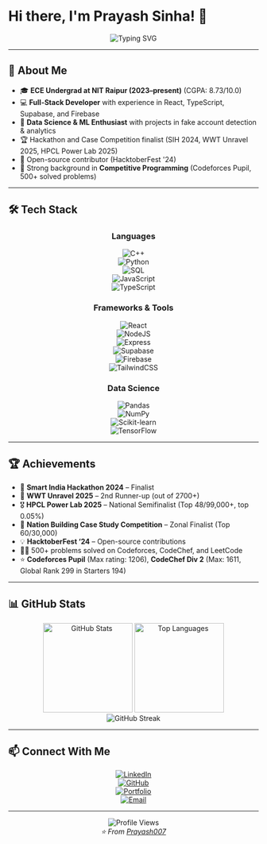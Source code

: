 # Hi there, I'm Prayash Sinha! 👋  

<div align="center">
  <img src="https://readme-typing-svg.herokuapp.com?font=Fira+Code&pause=1000&color=36BCF7&center=true&vCenter=true&width=500&lines=Competitive+Programmer;Full-Stack+Developer;Data+Science+Enthusiast;Hackathon+Finalist;Always+Learning+New+Things!" alt="Typing SVG" />
</div>  

---

## 🚀 About Me  

- 🎓 **ECE Undergrad at NIT Raipur (2023–present)** (CGPA: 8.73/10.0)  
- 💻 **Full-Stack Developer** with experience in React, TypeScript, Supabase, and Firebase  
- 🔬 **Data Science & ML Enthusiast** with projects in fake account detection & analytics  
- 🏆 Hackathon and Case Competition finalist (SIH 2024, WWT Unravel 2025, HPCL Power Lab 2025)  
- 🤝 Open-source contributor (HacktoberFest '24)  
- 🎯 Strong background in **Competitive Programming** (Codeforces Pupil, 500+ solved problems)  

---

## 🛠️ Tech Stack  

<div align="center">

### Languages  
![C++](https://img.shields.io/badge/C++-00599C?style=for-the-badge&logo=c%2B%2B&logoColor=white)  
![Python](https://img.shields.io/badge/Python-3776AB?style=for-the-badge&logo=python&logoColor=white)  
![SQL](https://img.shields.io/badge/SQL-4479A1?style=for-the-badge&logo=mysql&logoColor=white)  
![JavaScript](https://img.shields.io/badge/JavaScript-F7DF1E?style=for-the-badge&logo=javascript&logoColor=black)  
![TypeScript](https://img.shields.io/badge/TypeScript-3178C6?style=for-the-badge&logo=typescript&logoColor=white)  

### Frameworks & Tools  
![React](https://img.shields.io/badge/React-20232A?style=for-the-badge&logo=react&logoColor=61DAFB)  
![NodeJS](https://img.shields.io/badge/Node.js-339933?style=for-the-badge&logo=nodedotjs&logoColor=white)  
![Express](https://img.shields.io/badge/Express-000000?style=for-the-badge&logo=express&logoColor=white)  
![Supabase](https://img.shields.io/badge/Supabase-3ECF8E?style=for-the-badge&logo=supabase&logoColor=white)  
![Firebase](https://img.shields.io/badge/Firebase-FFCA28?style=for-the-badge&logo=firebase&logoColor=black)  
![TailwindCSS](https://img.shields.io/badge/Tailwind-06B6D4?style=for-the-badge&logo=tailwindcss&logoColor=white)  

### Data Science  
![Pandas](https://img.shields.io/badge/Pandas-150458?style=for-the-badge&logo=pandas&logoColor=white)  
![NumPy](https://img.shields.io/badge/NumPy-013243?style=for-the-badge&logo=numpy&logoColor=white)  
![Scikit-learn](https://img.shields.io/badge/Scikit--learn-F7931E?style=for-the-badge&logo=scikit-learn&logoColor=white)  
![TensorFlow](https://img.shields.io/badge/TensorFlow-FF6F00?style=for-the-badge&logo=tensorflow&logoColor=white)  

</div>  

---

## 🏆 Achievements  

- 🥇 **Smart India Hackathon 2024** – Finalist  
- 🥈 **WWT Unravel 2025** – 2nd Runner-up (out of 2700+)  
- 🎖️ **HPCL Power Lab 2025** – National Semifinalist (Top 48/99,000+, top 0.05%)  
- 🧠 **Nation Building Case Study Competition** – Zonal Finalist (Top 60/30,000)  
- 💡 **HacktoberFest ‘24** – Open-source contributions  
- 👨‍💻 500+ problems solved on Codeforces, CodeChef, and LeetCode  
- ⭐ **Codeforces Pupil** (Max rating: 1206), **CodeChef Div 2** (Max: 1611, Global Rank 299 in Starters 194)  

---

## 📊 GitHub Stats  

<div align="center">
  <img height="180em" src="https://github-readme-stats.vercel.app/api?username=Prayash007&show_icons=true&theme=tokyonight" alt="GitHub Stats"/>
  <img height="180em" src="https://github-readme-stats.vercel.app/api/top-langs/?username=Prayash007&layout=compact&langs_count=8&theme=tokyonight" alt="Top Languages"/>
</div>  

<div align="center">
  <img src="https://github-readme-streak-stats.herokuapp.com?user=Prayash007&theme=tokyonight" alt="GitHub Streak" />
</div>  

---

## 📫 Connect With Me  

<div align="center">

[![LinkedIn](https://img.shields.io/badge/LinkedIn-0077B5?style=for-the-badge&logo=linkedin&logoColor=white)](https://www.linkedin.com/in/prayash-sinha-836454280/)  
[![GitHub](https://img.shields.io/badge/GitHub-100000?style=for-the-badge&logo=github&logoColor=white)](https://github.com/Prayash007)  
[![Portfolio](https://img.shields.io/badge/Portfolio-000000?style=for-the-badge&logo=About.me&logoColor=white)](https://skill-share-platform-zfb9.vercel.app/)  
[![Email](https://img.shields.io/badge/Email-D14836?style=for-the-badge&logo=gmail&logoColor=white)](mailto:prayashsinha007@gmail.com)  

</div>  

---

<div align="center">
  <img src="https://komarev.com/ghpvc/?username=Prayash007&color=blueviolet&style=flat-square&label=Profile+Views" alt="Profile Views" />
</div>  

<div align="center">
  <i>⭐️ From <a href="https://github.com/Prayash007">Prayash007</a></i>
</div>
